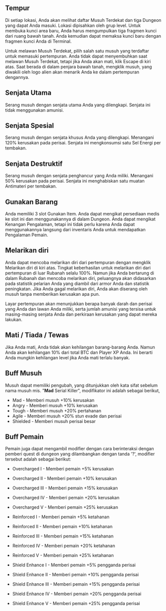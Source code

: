 ## Tempur
Di setiap lokasi, Anda akan melihat daftar Musuh Terdekat dan tiga Dungeon yang dapat Anda masuki. Lokasi dipisahkan oleh grup level. Untuk membuka kunci area baru, Anda harus mengumpulkan tiga fragmen kunci dari ruang bawah tanah. Anda kemudian dapat memaksa kunci baru dengan fragmen kunci Anda di Terminal.

Untuk melawan Musuh Terdekat, pilih salah satu musuh yang terdaftar untuk memasuki pertempuran. Anda tidak dapat menyembuhkan saat melawan Musuh Terdekat, tetapi jika Anda akan mati, klik Escape di kiri atas. Saat berada di dalam penjara bawah tanah, mengklik musuh, yang diwakili oleh logo alien akan menarik Anda ke dalam pertempuran dengannya.

## Senjata Utama
Serang musuh dengan senjata utama Anda yang dilengkapi. Senjata ini tidak menggunakan amunisi.

## Senjata Spesial
Serang musuh dengan senjata khusus Anda yang dilengkapi. Menangani 120% kerusakan pada perisai. Senjata ini mengkonsumsi satu Sel Energi per tembakan.

## Senjata Destruktif
Serang musuh dengan senjata penghancur yang Anda miliki. Menangani 50% kerusakan pada perisai. Senjata ini menghabiskan satu muatan Antimateri per tembakan.

## Gunakan Barang
Anda memiliki 3 slot Gunakan Item. Anda dapat mengikat persediaan medis ke slot ini dan menggunakannya di dalam Dungeon. Anda dapat mengikat Kenangan Pengalaman, tetapi ini tidak perlu karena Anda dapat menggunakannya langsung dari inventaris Anda untuk mendapatkan Pengalaman Pemain.

## Melarikan diri
Anda dapat mencoba melarikan diri dari pertempuran dengan mengklik Melarikan diri di kiri atas. Tingkat keberhasilan untuk melarikan diri dari pertempuran di luar Rubanah selalu 100%. Namun jika Anda bertarung di dalam Rubanah dan mencoba melarikan diri, peluangnya akan didasarkan pada statistik pelarian Anda yang diambil dari armor Anda dan statistik peningkatan. Jika Anda gagal melarikan diri, Anda akan diserang oleh musuh tanpa memberikan kerusakan apa pun.

Layar pertempuran akan menunjukkan berapa banyak darah dan perisai yang Anda dan lawan Anda miliki, serta jumlah amunisi yang tersisa untuk masing-masing senjata Anda dan perkiraan kerusakan yang dapat mereka lakukan.

## Mati / Tiada / Tewas

Jika Anda mati, Anda tidak akan kehilangan barang-barang Anda. Namun Anda akan kehilangan 10% dari total BTC dan Player XP Anda. Ini berarti Anda mungkin kehilangan level jika Anda mati terlalu banyak.

## Buff Musuh
  
Musuh dapat memiliki pengubah, yang ditunjukkan oleh kata sifat sebelum nama musuh mis. "**Mad** Serial Killer", modifikator ini adalah sebagai berikut,

 - Mad - Memberi musuh +10% kerusakan
 - Angry - Memberi musuh +10% kerusakan
 - Tough - Memberi musuh +20% pertahanan
 - Agile - Memberi musuh +20% stun evade dan perisai
 - Shielded -  Memberi musuh perisai besar
  
## Buff Pemain
  
Pemain juga dapat mengambil modifier dengan cara berinteraksi dengan pemberi quest di dungeon yang dilambangkan dengan tanda '?', modifier tersebut adalah sebagai berikut:

 - Overcharged I - Memberi pemain +5% kerusakan
 - Overcharged II - Memberi pemain +10% kerusakan  
 - Overcharged III - Memberi pemain +15% kerusakan  
 - Overcharged IV - Memberi pemain +20% kerusakan  
 - Overcharged V - Memberi pemain +25% kerusakan  
  
  
 - Reinforced I - Memberi pemain +5% ketahanan  
 - Reinforced II - Memberi pemain +10% ketahanan  
 - Reinforced III - Memberi pemain +15% ketahanan  
 - Reinforced IV - Memberi pemain +20% ketahanan  
 - Reinforced V - Memberi pemain +25% ketahanan 
  
  
 - Shield Enhance I - Memberi pemain +5% pengganda perisai  
 - Shield Enhance II - Memberi pemain +10% pengganda perisai  
 - Shield Enhance III - Memberi pemain +15% pengganda perisai  
 - Shield Enhance IV - Memberi pemain +20% pengganda perisai  
 - Shield Enhance V - Memberi pemain +25% pengganda perisai  
